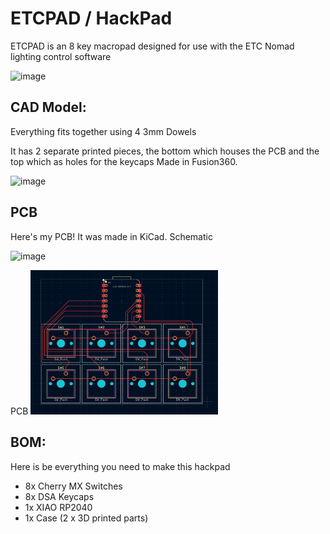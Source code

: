 # ETCPAD / HackPad

ETCPAD is an 8 key macropad designed for use with the ETC Nomad lighting control software

![image](https://github.com/user-attachments/assets/9989957c-2fc6-4302-bbc5-2fadd5ed2010)

## CAD Model:
Everything fits together using 4 3mm Dowels

It has 2 separate printed pieces, the bottom which houses the PCB and the top which as holes for the keycaps
Made in Fusion360.

![image](https://github.com/user-attachments/assets/0006b774-b1cc-4165-b78a-445fb8992d99)


## PCB
Here's my PCB! It was made in KiCad.
Schematic

![image](https://github.com/user-attachments/assets/502de906-96ab-4984-a0d6-422970f44745)

PCB
<img src=assets/pcb.png alt="PCB" width="300"/>

## BOM:
Here is be everything you need to make this hackpad

- 8x Cherry MX Switches
- 8x DSA Keycaps
- 1x XIAO RP2040
- 1x Case (2 x 3D printed parts)
